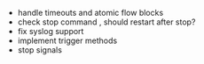 + handle timeouts and atomic flow blocks
+ check stop command , should restart after stop?
+ fix syslog support
+ implement trigger methods
+ stop signals